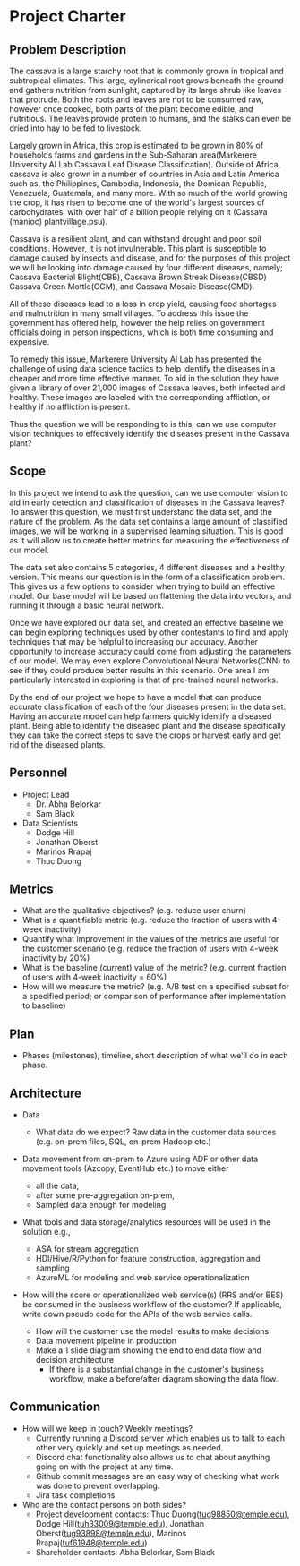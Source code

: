 # Project Charter

## Problem Description

The cassava is a large starchy root that is commonly grown in tropical and subtropical climates. This large, cylindrical root grows beneath the ground and gathers nutrition from sunlight, captured by its large shrub like leaves that protrude.  Both the roots and leaves are not to be consumed raw, however once cooked, both parts of the plant become edible, and nutritious. The leaves provide protein to humans, and the stalks can even be dried into hay to be fed to livestock.

Largely grown in Africa, this crop is estimated to be grown in 80% of households farms and gardens in the Sub-Saharan area(Markerere University AI Lab Cassava Leaf Disease Classification).  Outside of Africa, cassava is also grown in a number of countries in Asia and Latin America such as, the Philippines, Cambodia, Indonesia, the Domican Republic, Venezuela, Guatemala, and many more.  With so much of the world growing the crop, it has risen to become one of the world's largest sources of carbohydrates, with over half of a billion people relying on it (Cassava (manioc) plantvillage.psu).

Cassava is a resilient plant, and can withstand drought and poor soil conditions.  However, it is not invulnerable.  This plant is susceptible to damage caused by insects and disease, and for the purposes of this project we will be looking into damage caused by four different diseases, namely; Cassava Bacterial Blight(CBB), Cassava Brown Streak Disease(CBSD) Cassava Green Mottle(CGM), and Cassava Mosaic Disease(CMD).

All of these diseases lead to a loss in crop yield, causing food shortages and malnutrition in many small villages.  To address this issue the government has offered help, however the help relies on government officials doing in person inspections, which is both time consuming and expensive.

To remedy this issue, Markerere University AI Lab has presented the challenge of using data science tactics to help identify the diseases in a cheaper and more time effective manner.  To aid in the solution they have given a library of over 21,000 images of Cassava leaves, both infected and healthy. These images are labeled with the corresponding affliction, or healthy if no affliction is present.

Thus the question we will be responding to is this, can we use computer vision techniques to effectively identify the diseases present in the Cassava plant?


## Scope
In this project we intend to ask the question, can we use computer vision to aid in early detection and classification of diseases in the Cassava leaves?
To answer this question, we must first understand the data set, and the nature of the problem.  As the data set contains a large amount of classified images, we will be working in a supervised learning situation.  This is good as it will allow us to create better metrics for measuring the effectiveness of our model.

The data set also contains 5 categories, 4 different diseases and a healthy version. This means our question is in the form of a classification problem.  This gives us a few options to consider when trying to build an effective model.  Our base model will be based on flattening the data into vectors, and running it through a basic neural network.

Once we have explored our data set, and created an effective baseline we can begin exploring techniques used by other contestants to find and apply techniques that may be helpful to increasing our accuracy.  Another opportunity to increase accuracy could come from adjusting the parameters of our model.  We may even explore Convolutional Neural Networks(CNN) to see if they could produce better results in this scenario. One area I am particularly interested in exploring is that of pre-trained neural networks.

By the end of our project we hope to have a model that can produce accurate classification of each of the four diseases present in the data set. Having an accurate model can help farmers quickly identify a diseased plant. Being able to identify the diseased plant and the disease specifically they can take the correct steps to save the crops or harvest early and get rid of the diseased plants.


## Personnel
* Project Lead
	* Dr. Abha Belorkar
	* Sam Black
* Data Scientists
	* Dodge Hill
	* Jonathan Oberst
	* Marinos Rrapaj
	* Thuc Duong
	
## Metrics
* What are the qualitative objectives? (e.g. reduce user churn)
* What is a quantifiable metric  (e.g. reduce the fraction of users with 4-week inactivity)
* Quantify what improvement in the values of the metrics are useful for the customer scenario (e.g. reduce the  fraction of users with 4-week inactivity by 20%) 
* What is the baseline (current) value of the metric? (e.g. current fraction of users with 4-week inactivity = 60%)
* How will we measure the metric? (e.g. A/B test on a specified subset for a specified period; or comparison of performance after implementation to baseline)

## Plan
* Phases (milestones), timeline, short description of what we'll do in each phase.

## Architecture
* Data
  * What data do we expect? Raw data in the customer data sources (e.g. on-prem files, SQL, on-prem Hadoop etc.)
* Data movement from on-prem to Azure using ADF or other data movement tools (Azcopy, EventHub etc.) to move either
  * all the data, 
  * after some pre-aggregation on-prem,
  * Sampled data enough for modeling 

* What tools and data storage/analytics resources will be used in the solution e.g.,
  * ASA for stream aggregation
  * HDI/Hive/R/Python for feature construction, aggregation and sampling
  * AzureML for modeling and web service operationalization
* How will the score or operationalized web service(s) (RRS and/or BES) be consumed in the business workflow of the customer? If applicable, write down pseudo code for the APIs of the web service calls.
  * How will the customer use the model results to make decisions
  * Data movement pipeline in production
  * Make a 1 slide diagram showing the end to end data flow and decision architecture
    * If there is a substantial change in the customer's business workflow, make a before/after diagram showing the data flow.

## Communication
* How will we keep in touch? Weekly meetings?
	* Currently running a Discord server which enables us to talk to each other very quickly and set up meetings as needed.
	* Discord chat functionality also allows us to chat about anything going on with the project at any time.
	* Github commit messages are an easy way of checking what work was done to prevent overlapping.
	* Jira task completions
* Who are the contact persons on both sides?
	* Project development contacts: Thuc Duong(tug98850@temple.edu), Dodge Hill(tuh33009@temple.edu), Jonathan Oberst(tug93898@temple.edu), Marinos Rrapaj(tuf61948@temple.edu)
	* Shareholder contacts: Abha Belorkar, Sam Black

